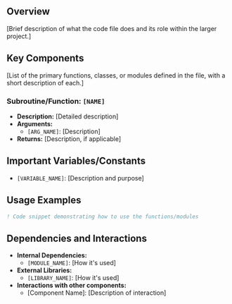 ## Overview

[Brief description of what the code file does and its role within the larger project.]

## Key Components

[List of the primary functions, classes, or modules defined in the file, with a short description of each.]

### Subroutine/Function: `[NAME]`

- **Description:** [Detailed description]
- **Arguments:**
    - `[ARG_NAME]`: [Description]
- **Returns:** [Description, if applicable]

## Important Variables/Constants

- `[VARIABLE_NAME]`: [Description and purpose]

## Usage Examples

```fortran
! Code snippet demonstrating how to use the functions/modules
```

## Dependencies and Interactions

- **Internal Dependencies:**
    - `[MODULE_NAME]`: [How it's used]
- **External Libraries:**
    - `[LIBRARY_NAME]`: [How it's used]
- **Interactions with other components:**
    - [Component Name]: [Description of interaction]
